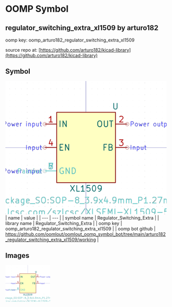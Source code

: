 # OOMP Symbol  
## regulator_switching_extra_xl1509  by arturo182  
  
oomp key: oomp_arturo182_regulator_switching_extra_xl1509  
  
source repo at: [https://github.com/arturo182/kicad-library](https://github.com/arturo182/kicad-library)  
## Symbol  
  
[![working.png](working_600.png)](working.png)  
| name | value | 
| --- | --- | 
| symbol name | Regulator_Switching_Extra | 
| library name | Regulator_Switching_Extra | 
| oomp key | oomp_arturo182_regulator_switching_extra_xl1509 | 
| oomp bot github | https://github.com/oomlout/oomlout_oomp_symbol_bot/tree/main/arturo182_regulator_switching_extra_xl1509/working | 
## Images  
  
[![working.png](working_140.png)](working.png)  

